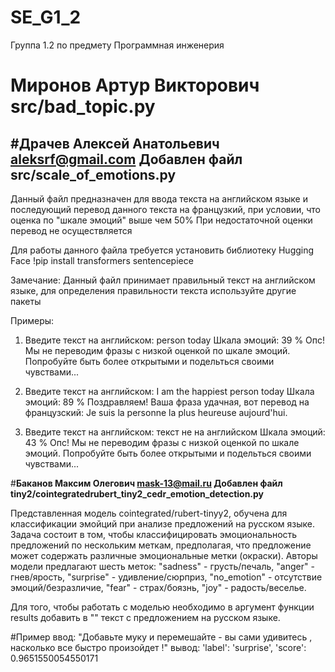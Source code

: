 # SE_G1_2
Группа 1.2 по предмету Программная инженерия

# Миронов Артур Викторович  src/bad_topic.py

#Драчев Алексей Анатольевич aleksrf@gmail.com
Добавлен файл src/scale_of_emotions.py
---------------------------------------
Данный файл предназначен для ввода текста на английском языке и 
последующий перевод данного текста на французкий, при условии, что оценка по "шкале эмоций" выше чем 50%
При недостаточной оценки перевод не осуществляется

Для работы данного файла требуется установить библиотеку Hugging Face
!pip install transformers sentencepiece

Замечание: Данный файл принимает правильный текст на английском языке, для определения правильности текста используйте другие пакеты

Примеры:
1) Введите текст на английском: person today
Шкала эмоций: 39 %
Опс! Мы не переводим фразы с низкой оценкой по шкале эмоций. Попробуйте быть более открытыми и подельться своими чувствами...

2) Введите текст на английском: I am the happiest person today
Шкала эмоций: 89 %
Поздравляем! Ваша фраза удачная, вот перевод на французский:
Je suis la personne la plus heureuse aujourd'hui.

3) Введите текст на английском: текст не на английском
Шкала эмоций: 43 %
Опс! Мы не переводим фразы с низкой оценкой по шкале эмоций. Попробуйте быть более открытыми и подельться своими чувствами...

#**Баканов Максим Олегович mask-13@mail.ru Добавлен файл tiny2/cointegratedrubert_tiny2_cedr_emotion_detection.py**

Представленная модель cointegrated/rubert-tinyy2, обучена для классификации эмойций при анализе предложений на русском языке. 
Задача состоит в том, чтобы классифицировать эмоциональность предложений по нескольким меткам, предполагая, что предложение может содержать различные эмоциональные метки (окраски).
Авторы модели предлагают шесть меток: "sadness" - грусть/печаль, "anger" - гнев/ярость, "surprise" - удивление/сюрприз, "no_emotion" - отсутствие эмоций/безразличие, "fear" - страх/боязнь, "joy" - радость/веселье.

Для того, чтобы работать с моделью необходимо в аргумент функции results добавить в "" текст с предложением на русском языке.

#Пример
ввод: "Добавьте муку и перемешайте - вы сами удивитесь , насколько все быстро произойдет !"
вывод: 'label': 'surprise', 'score': 0.9651550054550171
